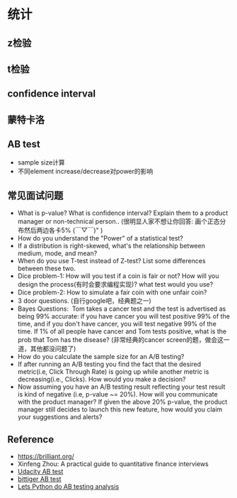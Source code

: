 # 统计

## z检验

## t检验

## confidence interval

## 蒙特卡洛


## AB test
- sample size计算
- 不同element increase/decrease对power的影响

## 常见面试问题
- What is p-value? What is confidence interval? Explain them to a product manager or non-technical person.. (很明显人家不想让你回答: 画个正态分布然后两边各卡5% (￣▽￣)" )
- How do you understand the "Power" of a statistical test?
- If a distribution is right-skewed, what's the relationship between medium, mode, and mean?
- When do you use T-test instead of Z-test? List some differences between these two.
- Dice problem-1: How will you test if a coin is fair or not? How will you design the process(有时会要求编程实现)? what test would you use?
- Dice problem-2: How to simulate a fair coin with one unfair coin?
- 3 door questions. (自行google吧，经典题之一)
- Bayes Questions:  Tom takes a cancer test and the test is advertised as being 99% accurate: if you have cancer you will test positive 99% of the time, and if you don't have cancer, you will test negative 99% of the time. If 1% of all people have cancer and Tom tests positive, what is the prob that Tom has the disease? (非常经典的cancer screen的题，做会这一道，其他都没问题了)
- How do you calculate the sample size for an A/B testing?
- If after running an A/B testing you find the fact that the desired metric(i.e, Click Through Rate) is going up while another metric is decreasing(i.e., Clicks). How would you make a decision?
- Now assuming you have an A/B testing result reflecting your test result is kind of negative (i.e, p-value ~= 20%). How will you communicate with the product manager?
If given the above 20% p-value, the product manager still decides to launch this new feature, how would you claim your suggestions and alerts?


## Reference
- https://brilliant.org/
- Xinfeng Zhou: A practical guide to quantitative finance interviews
- [Udacity AB test](https://www.udacity.com/course/ab-testing--ud257)
- [bittiger AB test](https://drive.google.com/file/d/15F2lpaW0wGU5WK9lR46ygUsBReYig_YE/view)
- [Lets Python do AB testing analysis](https://github.com/tlentali/leab)